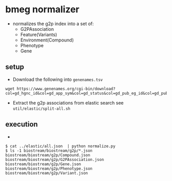 # bmeg normalizer

* normalizes the g2p index into a set of:
  * G2PAssociation
  * Feature(Variants)
  * Environment(Compound)
  * Phenotype
  * Gene


## setup

* Download the following into `genenames.tsv`

```
wget https://www.genenames.org/cgi-bin/download?col=gd_hgnc_id&col=gd_app_sym&col=gd_status&col=gd_pub_eg_id&col=gd_pub_ensembl_id&status=Approved&status_opt=2&where=&order_by=gd_app_sym_sort&format=text&limit=&hgnc_dbtag=on&submit=submit
```

* Extract the g2p associations from elastic search see `util/elastic/split-all.sh`

## execution

*
```
$ cat ../elastic/all.json  | python normalize.py
$ ls -1 biostream/biostream/g2p/*.json
biostream/biostream/g2p/Compound.json
biostream/biostream/g2p/G2PAssociation.json
biostream/biostream/g2p/Gene.json
biostream/biostream/g2p/Phenotype.json
biostream/biostream/g2p/Variant.json
```
